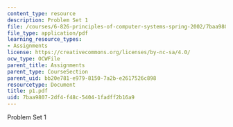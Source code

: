 ```yaml
---
content_type: resource
description: Problem Set 1
file: /courses/6-826-principles-of-computer-systems-spring-2002/7baa98072df4f48c54041fadff2b16a9_p1.pdf
file_type: application/pdf
learning_resource_types:
- Assignments
license: https://creativecommons.org/licenses/by-nc-sa/4.0/
ocw_type: OCWFile
parent_title: Assignments
parent_type: CourseSection
parent_uid: bb20e781-e979-8150-7a2b-e2617526c898
resourcetype: Document
title: p1.pdf
uid: 7baa9807-2df4-f48c-5404-1fadff2b16a9
---
```

Problem Set 1